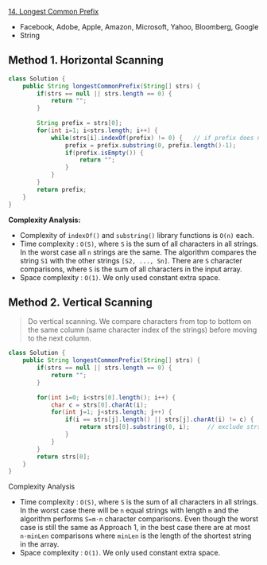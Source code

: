 [14. Longest Common Prefix](https://leetcode.com/problems/longest-common-prefix/)

* Facebook, Adobe, Apple, Amazon, Microsoft, Yahoo, Bloomberg, Google
* String



## Method 1. Horizontal Scanning

```java
class Solution {
    public String longestCommonPrefix(String[] strs) {
        if(strs == null || strs.length == 0) {
            return "";
        }
        
        String prefix = strs[0];
        for(int i=1; i<strs.length; i++) {
            while(strs[i].indexOf(prefix) != 0) {   // if prefix does not exist, then shorten the length
                prefix = prefix.substring(0, prefix.length()-1);
                if(prefix.isEmpty()) {
                    return "";
                }
            }
        }
        return prefix;
    }
}
```
**Complexity Analysis:**
* Complexity of `indexOf()` and `substring()` library functions is `O(n)` each.
* Time complexity : `O(S)`, where `S` is the sum of all characters in all strings. 
In the worst case all `n` strings are the same. The algorithm compares the string `S1` with the
 other strings `[S2, ..., Sn]`. There are `S` character comparisons, where `S` is the sum of all
  characters in the input array.
* Space complexity : `O(1)`. We only used constant extra space. 



## Method 2. Vertical Scanning
> Do vertical scanning. We compare characters from top to bottom on the same column (same
> character index of the strings) before moving to the next column.
```java
class Solution {
    public String longestCommonPrefix(String[] strs) {
        if(strs == null || strs.length == 0) {
            return "";
        }
        
        for(int i=0; i<strs[0].length(); i++) {
            char c = strs[0].charAt(i);
            for(int j=1; j<strs.length; j++) {
                if(i == strs[j].length() || strs[j].charAt(i) != c) {
                    return strs[0].substring(0, i);     // exclude strs.charAt(i)
                }
            }
        }
        return strs[0];
    }
}
```
Complexity Analysis
* Time complexity : `O(S)`, where `S` is the sum of all characters in all strings. In the worst
 case there will be `n` equal strings with length `m` and the algorithm performs `S=m⋅n` character 
 comparisons. Even though the worst case is still the same as Approach 1, in the best case there 
 are at most `n⋅minLen` comparisons where `minLen` is the length of the shortest string in the array.
* Space complexity : `O(1)`. We only used constant extra space. 